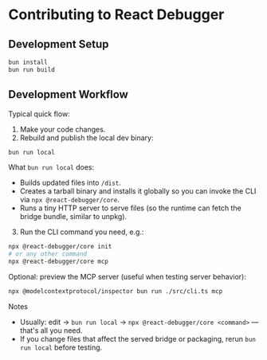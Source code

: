 # Contributing to React Debugger

## Development Setup

```bash
bun install
bun run build
```

## Development Workflow

Typical quick flow:

1. Make your code changes.
2. Rebuild and publish the local dev binary:

```bash
bun run local
```

What `bun run local` does:

- Builds updated files into `/dist`.
- Creates a tarball binary and installs it globally so you can invoke the CLI via `npx @react-debugger/core`.
- Runs a tiny HTTP server to serve files (so the runtime can fetch the bridge bundle, similar to unpkg).

3. Run the CLI command you need, e.g.:

```bash
npx @react-debugger/core init
# or any other command
npx @react-debugger/core mcp
```

Optional: preview the MCP server (useful when testing server behavior):

```bash
npx @modelcontextprotocol/inspector bun run ./src/cli.ts mcp
```

Notes

- Usually: edit → `bun run local` → `npx @react-debugger/core <command>` — that's all you need.
- If you change files that affect the served bridge or packaging, rerun `bun run local` before testing.
